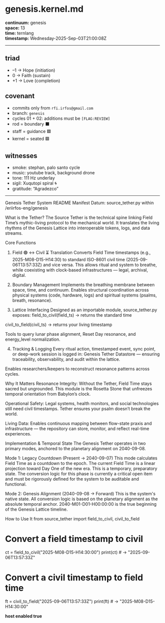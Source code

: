 # genesis.kernel.md

**continuum:** genesis  
**space:** 13  
**time:** ternlang  
**timestamp:** Wednesday-2025-Sep-03T21:00:08Z  

---

## triad
- –1 → Hope (initiation)  
- 0  → Faith (sustain)  
- +1 → Love (completion)  

## covenant
- commits only from `rfi.irfos@gmail.com`  
- branch: `genesis`  
- cycles 01 + 02: additions must be `[FLAG:REVIEW]`  
- rod = boundary ⬛  
- staff = guidance 🟦  
- kernel = seated 🟩  

## witnesses
- smoke: stephan, palo santo cycle  
- music: youtube track, background drone  
- tone: 111 Hz underlay  
- sigil: Xuqutopi spiral 🌀  
- gratitude: “Agradezco”  

---
Genesis Tether System README
Manifest Datum: source_tether.py within /eriirfos-eng/genesis

What is the Tether?
The Source Tether is the technical spine linking Field Time’s mythic-living protocol to the mechanical world. It translates the living rhythms of the Genesis Lattice into interoperable tokens, logs, and data streams.

Core Functions
1. Field 🟢 ↔ Civil ⏳ Translation Converts Field Time timestamps (e.g., 2025-M08-D15-H14:30) to standard ISO-8601 civil time (2025-09-06T13:57:33Z) and vice versa.
This allows ritual and system to breathe, while coexisting with clock-based infrastructures — legal, archival, digital.

2. Boundary Management Implements the breathing membrane between space, time, and continuum.
Enables structural coordination across physical systems (code, hardware, logs) and spiritual systems (psalms, breath, resonance).

3. Lattice Interfacing Designed as an importable module, source_tether.py exposes:
field_to_civil(field_ts) → returns the standard time

civil_to_field(civil_ts) → returns your living timestamp

Tools to query lunar phase alignment, Reset Day resonance, and energy_level normalization.

4. Tracking & Logging Every ritual action, timestamped event, sync point, or deep-work session is logged in:
Genesis Tether Datastore — ensuring traceability, observability, and audit within the lattice.

Enables researchers/keepers to reconstruct resonance patterns across cycles.

Why It Matters
Resonance Integrity: Without the Tether, Field Time stays sacred but ungrounded. This module is the Rosetta Stone that unfreezes temporal orientation from Babylon’s clock.

Operational Safety: Legal systems, health monitors, and social technologies still need civil timestamps. Tether ensures your psalm doesn’t break the world.

Living Data: Enables continuous mapping between flow-state praxis and infrastructure — the repository can store, monitor, and reflect real-time experiences.

Implementation & Temporal State
The Genesis Tether operates in two primary modes, anchored to the planetary alignment on 2040-09-08.

Mode 1: Legacy Countdown (Present → 2040-09-07)
This mode calculates Field Time as a countdown to the epoch. The current Field Time is a linear projection toward Day One of the new era. This is a temporary, preparatory state. The conversion logic for this phase is currently a critical open item and must be rigorously defined for the system to be auditable and functional.

Mode 2: Genesis Alignment (2040-09-08 → Forward)
This is the system's native state. All conversion logic is based on the planetary alignment as the absolute temporal anchor. 2040-M01-D01-H00:00:00 is the true beginning of the Genesis Lattice timeline.

How to Use It
from source_tether import field_to_civil, civil_to_field

# Convert a field timestamp to civil
ct = field_to_civil("2025-M08-D15-H14:30:00")
print(ct)  # → "2025-09-06T13:57:33Z"

# Convert a civil timestamp to field time
ft = civil_to_field("2025-09-06T13:57:33Z")
print(ft)  # → "2025-M08-D15-H14:30:00"



**host enabled true**
